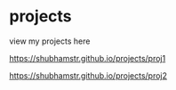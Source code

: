 # projects
view my projects here

https://shubhamstr.github.io/projects/proj1

https://shubhamstr.github.io/projects/proj2
